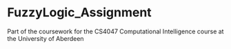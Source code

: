 # FuzzyLogic_Assignment
Part of the coursework for the CS4047 Computational Intelligence course at the University of Aberdeen
